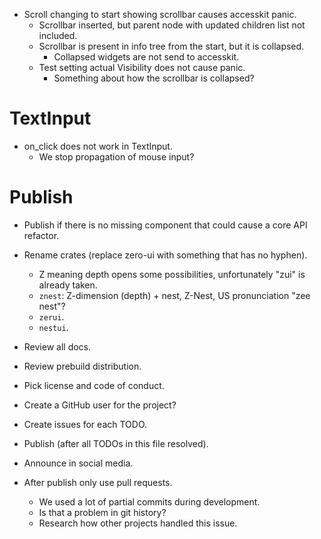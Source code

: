 * Scroll changing to start showing scrollbar causes accesskit panic.
    - Scrollbar inserted, but parent node with updated children list not included.
    - Scrollbar is present in info tree from the start, but it is collapsed.
        - Collapsed widgets are not send to accesskit.
    - Test setting actual Visibility does not cause panic.
        - Something about how the scrollbar is collapsed?

# TextInput

* on_click does not work in TextInput.
    - We stop propagation of mouse input?

# Publish

* Publish if there is no missing component that could cause a core API refactor.

* Rename crates (replace zero-ui with something that has no hyphen). 
    - Z meaning depth opens some possibilities, unfortunately "zui" is already taken.
    - `znest`: Z-dimension (depth) + nest, Z-Nest, US pronunciation "zee nest"? 
    - `zerui`.
    - `nestui`.

* Review all docs.
* Review prebuild distribution.
* Pick license and code of conduct.
* Create a GitHub user for the project?
* Create issues for each TODO.

* Publish (after all TODOs in this file resolved).
* Announce in social media.

* After publish only use pull requests.
    - We used a lot of partial commits during development.
    - Is that a problem in git history?
    - Research how other projects handled this issue.
